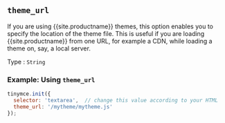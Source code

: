 ## `theme_url`

If you are using {{site.productname}} themes, this option enables you to specify the location of the theme file. This is useful if you are loading {{site.productname}} from one URL, for example a CDN, while loading a theme on, say, a local server.

Type
: `String`

### Example: Using `theme_url`

```js
tinymce.init({
  selector: 'textarea',  // change this value according to your HTML
  theme_url: '/mytheme/mytheme.js'
});
```

